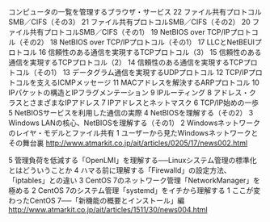 
コンピュータの一覧を管理するブラウザ・サービス
22
ファイル共有プロトコルSMB／CIFS（その3）
21
ファイル共有プロトコルSMB／CIFS（その2）
20
ファイル共有プロトコルSMB／CIFS（その1）
19
NetBIOS over TCP/IPプロトコル（その2）
18
NetBIOS over TCP/IPプロトコル（その1）
17
LLCとNetBEUIプロトコル
16
信頼性のある通信を実現するTCPプロトコル（3）
15
信頼性のある通信を実現するTCPプロトコル（2）
14
信頼性のある通信を実現するTCPプロトコル（その1）
13
データグラム通信を実現するUDPプロトコル
12
TCP/IPプロトコルを支えるICMPメッセージ
11
MACアドレスを解決するARPプロトコル
10
IPパケットの構造とIPフラグメンテーション
9
IPルーティング
8
アドレス・クラスとさまざまなIPアドレス
7
IPアドレスとネットマスク
6
TCP/IP始めの一歩
5
NetBIOSサービスを利用した通信の実際
4
NetBIOSを理解する（その2）
3
Windows LANの核心、NetBIOSを理解する（その1）
2
Windowsネットワークのレイヤ・モデルとファイル共有
1
ユーザーから見たWindowsネットワークとその舞台裏
http://www.atmarkit.co.jp/ait/articles/0205/17/news002.html




5
管理負荷を低減する「OpenLMI」を理解する──Linuxシステム管理の標準化とはどういうことか
4
ハマる前に理解する「Firewalld」の設定方法、「iptables」との違い
3
CentOS 7のネットワーク管理「NetworkManager」を極める
2
CentOS 7のシステム管理「systemd」をイチから理解する
1
ここが変わったCentOS 7──「新機能の概要とインストール」編
http://www.atmarkit.co.jp/ait/articles/1511/30/news004.html
